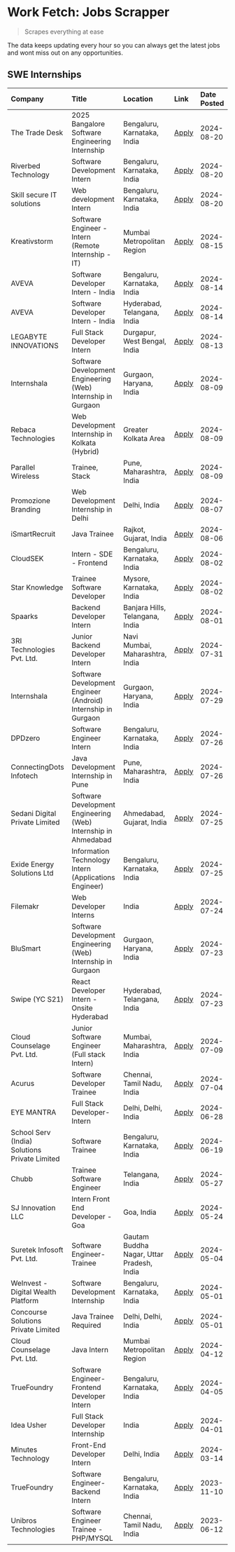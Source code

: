 # Work Fetch: Jobs Scrapper
> Scrapes everything at ease

The data keeps updating every hour so you can always get the latest jobs and wont miss out on any opportunities.

## SWE Internships
<!--START_SECTION:workfetch-->
| Company                                       | Title                                                          | Location                                  | Link                                                                                                                                                                                                                                                                                             | Date Posted   |
|:----------------------------------------------|:---------------------------------------------------------------|:------------------------------------------|:-------------------------------------------------------------------------------------------------------------------------------------------------------------------------------------------------------------------------------------------------------------------------------------------------|:--------------|
| The Trade Desk                                | 2025 Bangalore Software Engineering Internship                 | Bengaluru, Karnataka, India               | [Apply](https://in.linkedin.com/jobs/view/2025-bangalore-software-engineering-internship-at-the-trade-desk-3987456531?position=10&pageNum=0&refId=XCMOW6ucww3%2FNxgdzH87wA%3D%3D&trackingId=s4CmhFcqMtJN7kBxKCXaRg%3D%3D&trk=public_jobs_jserp-result_search-card)                               | 2024-08-20    |
| Riverbed Technology                           | Software Development Intern                                    | Bengaluru, Karnataka, India               | [Apply](https://in.linkedin.com/jobs/view/software-development-intern-at-riverbed-technology-4004467559?position=51&pageNum=0&refId=XCMOW6ucww3%2FNxgdzH87wA%3D%3D&trackingId=iRzbVYQ6Gmh7wUHZwRkRfw%3D%3D&trk=public_jobs_jserp-result_search-card)                                             | 2024-08-20    |
| Skill secure IT solutions                     | Web development Intern                                         | Bengaluru, Karnataka, India               | [Apply](https://in.linkedin.com/jobs/view/web-development-intern-at-skill-secure-it-solutions-4005908693?position=55&pageNum=0&refId=XCMOW6ucww3%2FNxgdzH87wA%3D%3D&trackingId=ZTQjLNYiMfhzVGQSdKsF%2BA%3D%3D&trk=public_jobs_jserp-result_search-card)                                          | 2024-08-20    |
| Kreativstorm                                  | Software Engineer - Intern (Remote Internship - IT)            | Mumbai Metropolitan Region                | [Apply](https://in.linkedin.com/jobs/view/software-engineer-intern-remote-internship-it-at-kreativstorm-4000458862?position=7&pageNum=0&refId=XCMOW6ucww3%2FNxgdzH87wA%3D%3D&trackingId=%2BqTrCXbuedEigcxbwEfdxQ%3D%3D&trk=public_jobs_jserp-result_search-card)                                 | 2024-08-15    |
| AVEVA                                         | Software Developer Intern - India                              | Bengaluru, Karnataka, India               | [Apply](https://in.linkedin.com/jobs/view/software-developer-intern-india-at-aveva-3998279987?position=8&pageNum=0&refId=XCMOW6ucww3%2FNxgdzH87wA%3D%3D&trackingId=2NvaF3LmSYSvXXpK290mnw%3D%3D&trk=public_jobs_jserp-result_search-card)                                                        | 2024-08-14    |
| AVEVA                                         | Software Developer Intern - India                              | Hyderabad, Telangana, India               | [Apply](https://in.linkedin.com/jobs/view/software-developer-intern-india-at-aveva-3998281598?position=12&pageNum=0&refId=XCMOW6ucww3%2FNxgdzH87wA%3D%3D&trackingId=OQCUGijS7E1%2Fj8nYINNuPg%3D%3D&trk=public_jobs_jserp-result_search-card)                                                     | 2024-08-14    |
| LEGABYTE INNOVATIONS                          | Full Stack Developer Intern                                    | Durgapur, West Bengal, India              | [Apply](https://in.linkedin.com/jobs/view/full-stack-developer-intern-at-legabyte-innovations-3999983087?position=35&pageNum=0&refId=XCMOW6ucww3%2FNxgdzH87wA%3D%3D&trackingId=7vSyOZTWB99%2BE4cu33CofA%3D%3D&trk=public_jobs_jserp-result_search-card)                                          | 2024-08-13    |
| Internshala                                   | Software Development Engineering (Web) Internship in Gurgaon   | Gurgaon, Haryana, India                   | [Apply](https://in.linkedin.com/jobs/view/software-development-engineering-web-internship-in-gurgaon-at-internshala-3997620471?position=3&pageNum=0&refId=XCMOW6ucww3%2FNxgdzH87wA%3D%3D&trackingId=PgAsZ7gr9c6eJVGKbyeD1A%3D%3D&trk=public_jobs_jserp-result_search-card)                       | 2024-08-09    |
| Rebaca Technologies                           | Web Development Internship in Kolkata (Hybrid)                 | Greater Kolkata Area                      | [Apply](https://in.linkedin.com/jobs/view/web-development-internship-in-kolkata-hybrid-at-rebaca-technologies-3997621369?position=50&pageNum=0&refId=XCMOW6ucww3%2FNxgdzH87wA%3D%3D&trackingId=UiGVbG9BTUM3KR%2FKjtXlkg%3D%3D&trk=public_jobs_jserp-result_search-card)                          | 2024-08-09    |
| Parallel Wireless                             | Trainee, Stack                                                 | Pune, Maharashtra, India                  | [Apply](https://in.linkedin.com/jobs/view/trainee-stack-at-parallel-wireless-3905689841?position=60&pageNum=0&refId=XCMOW6ucww3%2FNxgdzH87wA%3D%3D&trackingId=ZC%2Bi7%2FzuoarazkQxPIt0Wg%3D%3D&trk=public_jobs_jserp-result_search-card)                                                         | 2024-08-09    |
| Promozione Branding                           | Web Development Internship in Delhi                            | Delhi, India                              | [Apply](https://in.linkedin.com/jobs/view/web-development-internship-in-delhi-at-promozione-branding-3995559880?position=36&pageNum=0&refId=XCMOW6ucww3%2FNxgdzH87wA%3D%3D&trackingId=THVqWnVHPN4WVhQTISPh3g%3D%3D&trk=public_jobs_jserp-result_search-card)                                     | 2024-08-07    |
| iSmartRecruit                                 | Java Trainee                                                   | Rajkot, Gujarat, India                    | [Apply](https://in.linkedin.com/jobs/view/java-trainee-at-ismartrecruit-3992301825?position=33&pageNum=0&refId=XCMOW6ucww3%2FNxgdzH87wA%3D%3D&trackingId=eAuBXSWFHhY6uCN80dSsKQ%3D%3D&trk=public_jobs_jserp-result_search-card)                                                                  | 2024-08-06    |
| CloudSEK                                      | Intern - SDE - Frontend                                        | Bengaluru, Karnataka, India               | [Apply](https://in.linkedin.com/jobs/view/intern-sde-frontend-at-cloudsek-3991574495?position=21&pageNum=0&refId=XCMOW6ucww3%2FNxgdzH87wA%3D%3D&trackingId=e1EDREhKeP5msUk62NSj1w%3D%3D&trk=public_jobs_jserp-result_search-card)                                                                | 2024-08-02    |
| Star Knowledge                                | Trainee Software Developer                                     | Mysore, Karnataka, India                  | [Apply](https://in.linkedin.com/jobs/view/trainee-software-developer-at-star-knowledge-3991516161?position=59&pageNum=0&refId=XCMOW6ucww3%2FNxgdzH87wA%3D%3D&trackingId=e6mNAyX6p8LfcuIVgN6aRw%3D%3D&trk=public_jobs_jserp-result_search-card)                                                   | 2024-08-02    |
| Spaarks                                       | Backend Developer Intern                                       | Banjara Hills, Telangana, India           | [Apply](https://in.linkedin.com/jobs/view/backend-developer-intern-at-spaarks-3990226465?position=31&pageNum=0&refId=XCMOW6ucww3%2FNxgdzH87wA%3D%3D&trackingId=PIxRa9qwWtoVSpwsEPVoAg%3D%3D&trk=public_jobs_jserp-result_search-card)                                                            | 2024-08-01    |
| 3RI Technologies Pvt. Ltd.                    | Junior Backend Developer Intern                                | Navi Mumbai, Maharashtra, India           | [Apply](https://in.linkedin.com/jobs/view/junior-backend-developer-intern-at-3ri-technologies-pvt-ltd-3988819827?position=52&pageNum=0&refId=XCMOW6ucww3%2FNxgdzH87wA%3D%3D&trackingId=gt7XdwXfu1ox96vASVZV0w%3D%3D&trk=public_jobs_jserp-result_search-card)                                    | 2024-07-31    |
| Internshala                                   | Software Development Engineer (Android) Internship in Gurgaon  | Gurgaon, Haryana, India                   | [Apply](https://in.linkedin.com/jobs/view/software-development-engineer-android-internship-in-gurgaon-at-internshala-3987153031?position=48&pageNum=0&refId=XCMOW6ucww3%2FNxgdzH87wA%3D%3D&trackingId=EmeWpynMgcu561bQMLDgpg%3D%3D&trk=public_jobs_jserp-result_search-card)                     | 2024-07-29    |
| DPDzero                                       | Software Engineer Intern                                       | Bengaluru, Karnataka, India               | [Apply](https://in.linkedin.com/jobs/view/software-engineer-intern-at-dpdzero-3984918371?position=11&pageNum=0&refId=XCMOW6ucww3%2FNxgdzH87wA%3D%3D&trackingId=eVqOQpdId4IJ%2FAZ5wxMk9g%3D%3D&trk=public_jobs_jserp-result_search-card)                                                          | 2024-07-26    |
| ConnectingDots Infotech                       | Java Development Internship in Pune                            | Pune, Maharashtra, India                  | [Apply](https://in.linkedin.com/jobs/view/java-development-internship-in-pune-at-connectingdots-infotech-3983314097?position=40&pageNum=0&refId=XCMOW6ucww3%2FNxgdzH87wA%3D%3D&trackingId=dT3kSctDZiA87zgCUXHBWA%3D%3D&trk=public_jobs_jserp-result_search-card)                                 | 2024-07-26    |
| Sedani Digital Private Limited                | Software Development Engineering (Web) Internship in Ahmedabad | Ahmedabad, Gujarat, India                 | [Apply](https://in.linkedin.com/jobs/view/software-development-engineering-web-internship-in-ahmedabad-at-sedani-digital-private-limited-3985017980?position=14&pageNum=0&refId=XCMOW6ucww3%2FNxgdzH87wA%3D%3D&trackingId=ywoSM4kv7adsef2TOUWxiA%3D%3D&trk=public_jobs_jserp-result_search-card) | 2024-07-25    |
| Exide Energy Solutions Ltd                    | Information Technology Intern (Applications Engineer)          | Bengaluru, Karnataka, India               | [Apply](https://in.linkedin.com/jobs/view/information-technology-intern-applications-engineer-at-exide-energy-solutions-ltd-3984276607?position=39&pageNum=0&refId=XCMOW6ucww3%2FNxgdzH87wA%3D%3D&trackingId=jE%2FuaPlu%2FEI6bnzy3XB8ew%3D%3D&trk=public_jobs_jserp-result_search-card)          | 2024-07-25    |
| Filemakr                                      | Web Developer Interns                                          | India                                     | [Apply](https://in.linkedin.com/jobs/view/web-developer-interns-at-filemakr-3981227003?position=45&pageNum=0&refId=XCMOW6ucww3%2FNxgdzH87wA%3D%3D&trackingId=fvNGa5gFs5QMuCr%2Bp6vhNg%3D%3D&trk=public_jobs_jserp-result_search-card)                                                            | 2024-07-24    |
| BluSmart                                      | Software Development Engineering (Web) Internship in Gurgaon   | Gurgaon, Haryana, India                   | [Apply](https://in.linkedin.com/jobs/view/software-development-engineering-web-internship-in-gurgaon-at-blusmart-3981371374?position=25&pageNum=0&refId=XCMOW6ucww3%2FNxgdzH87wA%3D%3D&trackingId=UCKXzy%2F4fOOc6R%2FszVwmLA%3D%3D&trk=public_jobs_jserp-result_search-card)                     | 2024-07-23    |
| Swipe (YC S21)                                | React Developer Intern - Onsite Hyderabad                      | Hyderabad, Telangana, India               | [Apply](https://in.linkedin.com/jobs/view/react-developer-intern-onsite-hyderabad-at-swipe-yc-s21-3981326010?position=43&pageNum=0&refId=XCMOW6ucww3%2FNxgdzH87wA%3D%3D&trackingId=RDpx%2BBPtsZULSX61C2VJtQ%3D%3D&trk=public_jobs_jserp-result_search-card)                                      | 2024-07-23    |
| Cloud Counselage Pvt. Ltd.                    | Junior Software Engineer (Full stack Intern)                   | Mumbai, Maharashtra, India                | [Apply](https://in.linkedin.com/jobs/view/junior-software-engineer-full-stack-intern-at-cloud-counselage-pvt-ltd-3967725851?position=19&pageNum=0&refId=XCMOW6ucww3%2FNxgdzH87wA%3D%3D&trackingId=l2T%2Bb%2Bmj9RenBmqCTSJnfA%3D%3D&trk=public_jobs_jserp-result_search-card)                     | 2024-07-09    |
| Acurus                                        | Software Developer Trainee                                     | Chennai, Tamil Nadu, India                | [Apply](https://in.linkedin.com/jobs/view/software-developer-trainee-at-acurus-3966912781?position=34&pageNum=0&refId=XCMOW6ucww3%2FNxgdzH87wA%3D%3D&trackingId=cpP8M%2BgQNqxxF%2BCeuBXvAg%3D%3D&trk=public_jobs_jserp-result_search-card)                                                       | 2024-07-04    |
| EYE MANTRA                                    | Full Stack Developer- Intern                                   | Delhi, Delhi, India                       | [Apply](https://in.linkedin.com/jobs/view/full-stack-developer-intern-at-eye-mantra-3960988037?position=57&pageNum=0&refId=XCMOW6ucww3%2FNxgdzH87wA%3D%3D&trackingId=y14Grs3YTx28KrZAim4p9A%3D%3D&trk=public_jobs_jserp-result_search-card)                                                      | 2024-06-28    |
| School Serv (India) Solutions Private Limited | Software Trainee                                               | Bengaluru, Karnataka, India               | [Apply](https://in.linkedin.com/jobs/view/software-trainee-at-school-serv-india-solutions-private-limited-3953917603?position=26&pageNum=0&refId=XCMOW6ucww3%2FNxgdzH87wA%3D%3D&trackingId=afPOmjwouhFAdtlC4xjnNw%3D%3D&trk=public_jobs_jserp-result_search-card)                                | 2024-06-19    |
| Chubb                                         | Trainee Software Engineer                                      | Telangana, India                          | [Apply](https://in.linkedin.com/jobs/view/trainee-software-engineer-at-chubb-3955950075?position=32&pageNum=0&refId=XCMOW6ucww3%2FNxgdzH87wA%3D%3D&trackingId=uyxuWYuQtnMjbm84nPQ95g%3D%3D&trk=public_jobs_jserp-result_search-card)                                                             | 2024-05-27    |
| SJ Innovation LLC                             | Intern Front End Developer - Goa                               | Goa, India                                | [Apply](https://in.linkedin.com/jobs/view/intern-front-end-developer-goa-at-sj-innovation-llc-3931678611?position=15&pageNum=0&refId=XCMOW6ucww3%2FNxgdzH87wA%3D%3D&trackingId=Qz0dI42NEOJDfEbuBGWeTg%3D%3D&trk=public_jobs_jserp-result_search-card)                                            | 2024-05-24    |
| Suretek Infosoft Pvt. Ltd.                    | Software Engineer-Trainee                                      | Gautam Buddha Nagar, Uttar Pradesh, India | [Apply](https://in.linkedin.com/jobs/view/software-engineer-trainee-at-suretek-infosoft-pvt-ltd-3916999948?position=47&pageNum=0&refId=XCMOW6ucww3%2FNxgdzH87wA%3D%3D&trackingId=6Cpig57jNqj5UuqTQY1ajw%3D%3D&trk=public_jobs_jserp-result_search-card)                                          | 2024-05-04    |
| WeInvest - Digital Wealth Platform            | Software Development Internship                                | Bengaluru, Karnataka, India               | [Apply](https://in.linkedin.com/jobs/view/software-development-internship-at-weinvest-digital-wealth-platform-3912867225?position=2&pageNum=0&refId=XCMOW6ucww3%2FNxgdzH87wA%3D%3D&trackingId=SXg%2BU8%2BxxD3EHk3jDPsEkw%3D%3D&trk=public_jobs_jserp-result_search-card)                         | 2024-05-01    |
| Concourse Solutions Private Limited           | Java Trainee Required                                          | Delhi, Delhi, India                       | [Apply](https://in.linkedin.com/jobs/view/java-trainee-required-at-concourse-solutions-private-limited-3912869388?position=13&pageNum=0&refId=XCMOW6ucww3%2FNxgdzH87wA%3D%3D&trackingId=dg7HYkBgZe4OJFcnECbbmQ%3D%3D&trk=public_jobs_jserp-result_search-card)                                   | 2024-05-01    |
| Cloud Counselage Pvt. Ltd.                    | Java Intern                                                    | Mumbai Metropolitan Region                | [Apply](https://in.linkedin.com/jobs/view/java-intern-at-cloud-counselage-pvt-ltd-3896025667?position=49&pageNum=0&refId=XCMOW6ucww3%2FNxgdzH87wA%3D%3D&trackingId=O4FE0t%2Bu3Pm6jRJqQDr2HQ%3D%3D&trk=public_jobs_jserp-result_search-card)                                                      | 2024-04-12    |
| TrueFoundry                                   | Software Engineer- Frontend Developer Intern                   | Bengaluru, Karnataka, India               | [Apply](https://in.linkedin.com/jobs/view/software-engineer-frontend-developer-intern-at-truefoundry-3887320206?position=30&pageNum=0&refId=XCMOW6ucww3%2FNxgdzH87wA%3D%3D&trackingId=N2U7tHxnzOXw9fHx7dqHyg%3D%3D&trk=public_jobs_jserp-result_search-card)                                     | 2024-04-05    |
| Idea Usher                                    | Full Stack Developer Internship                                | India                                     | [Apply](https://in.linkedin.com/jobs/view/full-stack-developer-internship-at-idea-usher-3879565540?position=28&pageNum=0&refId=XCMOW6ucww3%2FNxgdzH87wA%3D%3D&trackingId=BkgnmPYF%2BeeNU8IV1QkVMA%3D%3D&trk=public_jobs_jserp-result_search-card)                                                | 2024-04-01    |
| Minutes Technology                            | Front-End Developer Intern                                     | Delhi, India                              | [Apply](https://in.linkedin.com/jobs/view/front-end-developer-intern-at-minutes-technology-3853712549?position=23&pageNum=0&refId=XCMOW6ucww3%2FNxgdzH87wA%3D%3D&trackingId=Ci4%2FsBnPPKrgolBrKXHvwg%3D%3D&trk=public_jobs_jserp-result_search-card)                                             | 2024-03-14    |
| TrueFoundry                                   | Software Engineer-Backend Intern                               | Bengaluru, Karnataka, India               | [Apply](https://in.linkedin.com/jobs/view/software-engineer-backend-intern-at-truefoundry-3779508170?position=53&pageNum=0&refId=XCMOW6ucww3%2FNxgdzH87wA%3D%3D&trackingId=xUaFZWPsSst%2BO1wOSoBQtA%3D%3D&trk=public_jobs_jserp-result_search-card)                                              | 2023-11-10    |
| Unibros Technologies                          | Software Engineer Trainee - PHP/MYSQL                          | Chennai, Tamil Nadu, India                | [Apply](https://in.linkedin.com/jobs/view/software-engineer-trainee-php-mysql-at-unibros-technologies-3656599241?position=58&pageNum=0&refId=XCMOW6ucww3%2FNxgdzH87wA%3D%3D&trackingId=tFeQaZZllgAtoHWw4TGfOA%3D%3D&trk=public_jobs_jserp-result_search-card)                                    | 2023-06-12    |
<!--END_SECTION:workfetch-->
